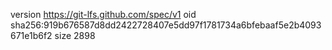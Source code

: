 version https://git-lfs.github.com/spec/v1
oid sha256:919b676587d8dd2422728407e5dd97f1781734a6bfebaaf5e2b4093671e1b6f2
size 2898
